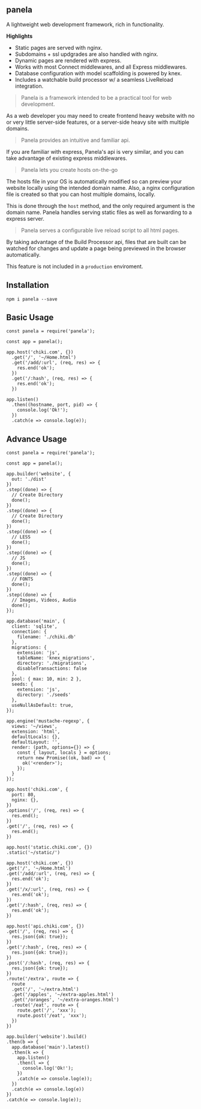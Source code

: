 ## panela

A lightweight web development framework, rich in functionality.

**Highlights**

- Static pages are served with nginx.
- Subdomains + ssl updgrades are also handled with nginx.
- Dynamic pages are rendered with express.
- Works with most Connect middlewares, and all Express middlewares.
- Database configuration with model scaffolding is powered by knex.
- Includes a watchable build processor w/ a seamless LiveReload integration.

> Panela is a framework intended to be a practical tool for web development. 

As a web developer you may need to create frontend heavy website with no or very little server-side features, or a server-side heavy site with multiple domains.

> Panela provides an intuitive and familiar api.

If you are familiar with express, Panela's api is very similar, and you can take advantage of existing express middlewares.

> Panela lets you create hosts on-the-go

The hosts file in your OS is automatically modified so can preview your website locally using the intended domain name. Also, a nginx configuration file is created so that you can host multiple domains, locally.

This is done through the `host` method, and the only required argument is the domain name. Panela handles serving static files as well as forwarding to a express server.

> Panela serves a configurable live reload script to all html pages.

By taking advantage of the Build Processor api, files that are built can be watched for changes and update a page being previewed in the browser automatically.

This feature is not included in a `production` enviroment.

## Installation

`npm i panela --save`

## Basic Usage

```
const panela = require('panela');

const app = panela();

app.host('chiki.com', {})
  .get('/', '~/Home.html')
  .get('/add/:url', (req, res) => {
    res.end('ok');
  })
  .get('/:hash', (req, res) => {
    res.end('ok');
  })

app.listen()
  .then((hostname, port, pid) => {
    console.log('Ok!');
  })
  .catch(e => console.log(e));

```

## Advance Usage

```
const panela = require('panela');

const app = panela();

app.builder('website', {
  out: './dist'
})
.step((done) => {
  // Create Directory
  done();
})
.step((done) => {
  // Create Directory
  done();
})
.step((done) => {
  // LESS
  done();
})
.step((done) => {
  // JS
  done();
})
.step((done) => {
  // FONTS
  done();
})
.step((done) => {
  // Images, Videos, Audio
  done();
});

app.database('main', {
  client: 'sqlite',
  connection: {
    filename: './chiki.db'
  },
  migrations: {
    extension: 'js',
    tableName: 'knex_migrations',
    directory: './migrations',
    disableTransactions: false
  },
  pool: { max: 10, min: 2 },
  seeds: {
    extension: 'js',
    directory: './seeds'
  },
  useNullAsDefault: true,
});

app.engine('mustache-regexp', {
  views: '~/views',
  extension: 'html',
  defaultLocals: {},
  defaultLayout: '',
  render: (path, options={}) => {
    const { layout, locals } = options;
    return new Promise((ok, bad) => {
      ok('<render>');
    });
  }
});

app.host('chiki.com', {
  port: 80,
  nginx: {},
})
.options('/', (req, res) => {
  res.end();
})
.get('/', (req, res) => {
  res.end();
})

app.host('static.chiki.com', {})
.static('~/static/')

app.host('chiki.com', {})
.get('/', '~/Home.html')
.get('/add/:url', (req, res) => {
  res.end('ok');
})
.get('/x/:url', (req, res) => {
  res.end('ok');
})
.get('/:hash', (req, res) => {
  res.end('ok');
})

app.host('api.chiki.com', {})
.get('/', (req, res) => {
  res.json({ok: true});
})
.get('/:hash', (req, res) => {
  res.json({ok: true});
})
.post('/:hash', (req, res) => {
  res.json({ok: true});
})
.route('/extra', route => {
  route
  .get('/', '~/extra.html')
  .get('/apples', '~/extra-apples.html')
  .get('/oranges', '~/extra-oranges.html')
  .route('/eat', route => {
    route.get('/', 'xxx');
    route.post('/eat', 'xxx');
  })
})

app.builder('website').build()
.then(b => {
  app.database('main').latest()
  .then(k => {
    app.listen()
    .then(l => {
      console.log('Ok!');
    })
    .catch(e => console.log(e));
  })
  .catch(e => console.log(e))
})
.catch(e => console.log(e));

```